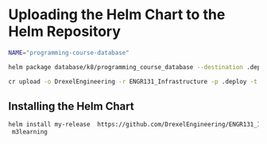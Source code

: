 # Uploading the Helm Chart to the Helm Repository

```bash
NAME="programming-course-database"
```

```bash
helm package database/k8/programming_course_database --destination .deploy
```

```bash
cr upload -o DrexelEngineering -r ENGR131_Infrastructure -p .deploy -t $CR_TOKEN
```

## Installing the Helm Chart

```bash
helm install my-release  https://github.com/DrexelEngineering/ENGR131_Infrastructure/releases/download/Programming-Course-Database-0.1.0/Programming-Course-Database-0.1.0.tgz -n
 m3learning
```

